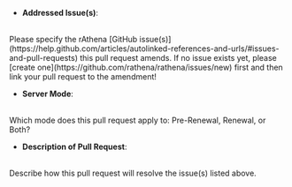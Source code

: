 * **Addressed Issue(s)**: 
<br />
Please specify the rAthena [GitHub issue(s)](https://help.github.com/articles/autolinked-references-and-urls/#issues-and-pull-requests) this pull request amends.
If no issue exists yet, please [create one](https://github.com/rathena/rathena/issues/new) first and then link your pull request to the amendment!

* **Server Mode**: 
<br />
Which mode does this pull request apply to: Pre-Renewal, Renewal, or Both?

* **Description of Pull Request**: 
<br />
Describe how this pull request will resolve the issue(s) listed above.
